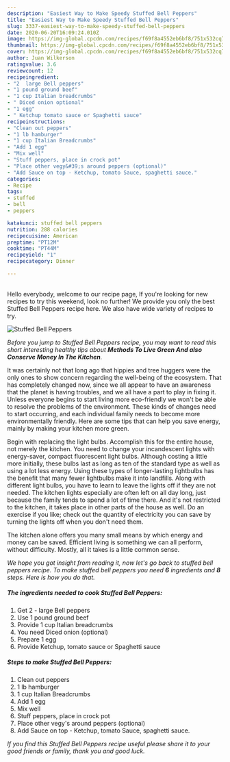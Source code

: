 ```yaml
---
description: "Easiest Way to Make Speedy Stuffed Bell Peppers"
title: "Easiest Way to Make Speedy Stuffed Bell Peppers"
slug: 3337-easiest-way-to-make-speedy-stuffed-bell-peppers
date: 2020-06-20T16:09:24.010Z
image: https://img-global.cpcdn.com/recipes/f69f8a4552eb6bf8/751x532cq70/stuffed-bell-peppers-recipe-main-photo.jpg
thumbnail: https://img-global.cpcdn.com/recipes/f69f8a4552eb6bf8/751x532cq70/stuffed-bell-peppers-recipe-main-photo.jpg
cover: https://img-global.cpcdn.com/recipes/f69f8a4552eb6bf8/751x532cq70/stuffed-bell-peppers-recipe-main-photo.jpg
author: Juan Wilkerson
ratingvalue: 3.6
reviewcount: 12
recipeingredient:
- "2  large Bell peppers"
- "1 pound ground beef"
- "1 cup Italian breadcrumbs"
- " Diced onion optional"
- "1 egg"
- " Ketchup tomato sauce or Spaghetti sauce"
recipeinstructions:
- "Clean out peppers"
- "1 lb hamburger"
- "1 cup Italian Breadcrumbs"
- "Add 1 egg"
- "Mix well"
- "Stuff peppers, place in crock pot"
- "Place other vegy&#39;s around peppers (optional)"
- "Add Sauce on top - Ketchup, tomato Sauce, spaghetti sauce."
categories:
- Recipe
tags:
- stuffed
- bell
- peppers

katakunci: stuffed bell peppers 
nutrition: 288 calories
recipecuisine: American
preptime: "PT12M"
cooktime: "PT44M"
recipeyield: "1"
recipecategory: Dinner

---
```

<br>
Hello everybody, welcome to our recipe page, If you're looking for new recipes to try this weekend, look no further! We provide you only the best Stuffed Bell Peppers recipe here. We also have wide variety of recipes to try.
<br>


![Stuffed Bell Peppers](https://img-global.cpcdn.com/recipes/f69f8a4552eb6bf8/751x532cq70/stuffed-bell-peppers-recipe-main-photo.jpg)

<i>Before you jump to Stuffed Bell Peppers recipe, you may want to read this short interesting healthy tips about 
<strong>Methods To Live Green And also Conserve Money In The Kitchen</strong>.</i>
</br>

It was certainly not that long ago that hippies and tree huggers were the only ones to show concern regarding the well-being of the ecosystem. That has completely changed now, since we all appear to have an awareness that the planet is having troubles, and we all have a part to play in fixing it. Unless everyone begins to start living more eco-friendly we won't be able to resolve the problems of the environment. These kinds of changes need to start occurring, and each individual family needs to become more environmentally friendly. Here are some tips that can help you save energy, mainly by making your kitchen more green.

Begin with replacing the light bulbs. Accomplish this for the entire house, not merely the kitchen. You need to change your incandescent lights with energy-saver, compact fluorescent light bulbs. Although costing a little more initially, these bulbs last as long as ten of the standard type as well as using a lot less energy. Using these types of longer-lasting lightbulbs has the benefit that many fewer lightbulbs make it into landfills. Along with different light bulbs, you have to learn to leave the lights off if they are not needed. The kitchen lights especially are often left on all day long, just because the family tends to spend a lot of time there. And it's not restricted to the kitchen, it takes place in other parts of the house as well. Do an exercise if you like; check out the quantity of electricity you can save by turning the lights off when you don't need them.

The kitchen alone offers you many small means by which energy and money can be saved. Efficient living is something we can all perform, without difficulty. Mostly, all it takes is a little common sense.


<i>We hope you got insight from reading it, now let's go back to stuffed bell peppers recipe. To make stuffed bell peppers you need <strong>6</strong> ingredients and <strong>8</strong> steps. Here is how you do that.
</i>

##### The ingredients needed to cook Stuffed Bell Peppers:

1. Get 2 - large Bell peppers
1. Use 1 pound ground beef
1. Provide 1 cup Italian breadcrumbs
1. You need  Diced onion (optional)
1. Prepare 1 egg
1. Provide  Ketchup, tomato sauce or Spaghetti sauce


##### Steps to make Stuffed Bell Peppers:

1. Clean out peppers
1. 1 lb hamburger
1. 1 cup Italian Breadcrumbs
1. Add 1 egg
1. Mix well
1. Stuff peppers, place in crock pot
1. Place other vegy&#39;s around peppers (optional)
1. Add Sauce on top - Ketchup, tomato Sauce, spaghetti sauce.


<i>If you find this Stuffed Bell Peppers recipe useful please share it to your good friends or family, thank you and good luck.</i>
